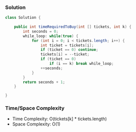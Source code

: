 ### Solution

```java
class Solution {
    
    public int timeRequiredToBuy(int [] tickets, int k) {
        int seconds = 0;
        while_loop: while(true) {
            for (int i = 0; i < tickets.length; i++) {
                int ticket = tickets[i];
                if (ticket == 0) continue;
                tickets[i] = --ticket;
                if (ticket == 0)
                    if (i == k) break while_loop;
                ++seconds;
            }
        }
        return seconds + 1;
    }

}
```

### Time/Space Complexity

- Time Complexity: O(tickets[k] * tickets.length)
- Space Complexity: O(1)
